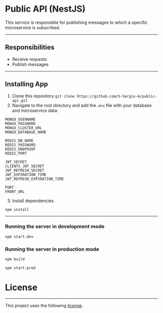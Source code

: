 # Public API (NestJS)

This service is responsible for publishing messages to which a specific microservice is subscribed.

---

## Responsibilities

- Receive requests
- Publish messages

---

## Installing App

1. Clone this repository `git clone https://github.com/S-Sergio-A/public-api.git`
2. Navigate to the root directory and add the`.env` file with your database and microservice data:
```
MONGO_USERNAME
MONGO_PASSWORD
MONGO_CLUSTER_URL
MONGO_DATABASE_NAME
   
REDIS_DB_NAME
REDIS_PASSWORD
REDIS_ENDPOINT
REDIS_PORT
      
JWT_SECRET
CLIENTS_JWT_SECRET
JWT_REFRESH_SECRET
JWT_EXPIRATION_TIME
JWT_REFRESH_EXPIRATION_TIME
   
PORT
FRONT_URL
```
3. Install dependencies

```javascript
npm install
```

---

### Running the server in development mode

```javascript
npm start:dev
```

### Running the server in production mode

```javascript
npm build

npm start:prod
```

# License

---

This project uses the following [license](https://github.com/S-Sergio-A/public-api/blob/master/LICENSE).
